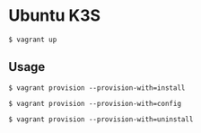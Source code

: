 # Ubuntu K3S
```
$ vagrant up
```

## Usage
```
$ vagrant provision --provision-with=install
```

```
$ vagrant provision --provision-with=config
```

```
$ vagrant provision --provision-with=uninstall
```
